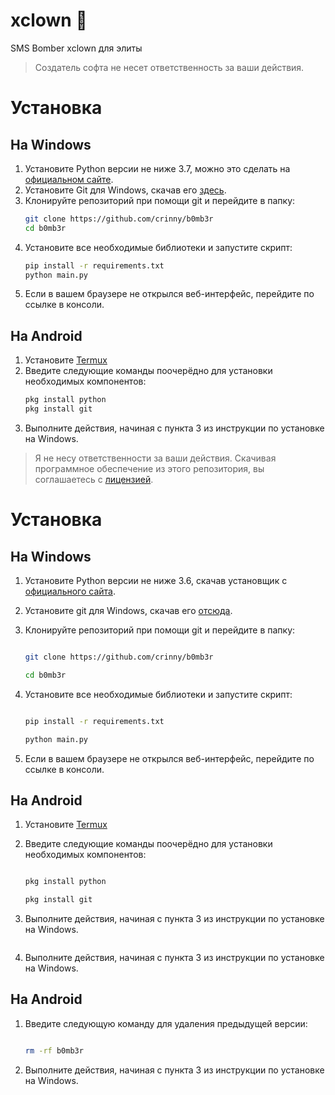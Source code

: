 # xclown 🤡
SMS Bomber xclown для элиты

> Создатель софта не несет ответственность за ваши действия.
# Установка
## На Windows
1. Установите Python версии не ниже 3.7, можно это сделать на [официальном сайте](https://www.python.org/downloads/).
2. Установите Git для Windows, скачав его [здесь](https://git-scm.com/download/win).
3. Клонируйте репозиторий при помощи git и перейдите в папку:
    ```bash
    git clone https://github.com/crinny/b0mb3r
    cd b0mb3r
    ```
4. Установите все необходимые библиотеки и запустите скрипт:
    ```bash
    pip install -r requirements.txt
    python main.py
    ```
5. Если в вашем браузере не открылся веб-интерфейс, перейдите по ссылке в консоли.

## На Android
1. Установите [Termux](https://play.google.com/store/apps/details?id=com.termux&hl=ru)
2. Введите следующие команды поочерёдно для установки необходимых компонентов:
    ```bash
    pkg install python
    pkg install git
    ```
3. Выполните действия, начиная с пункта 3 из инструкции по установке на Windows.




> Я не несу ответственности за ваши действия. Скачивая программное обеспечение из этого репозитория, вы соглашаетесь с [лицензией](https://github.com/crinny/b0mb3r/blob/master/LICENSE).

# Установка

## На Windows

1. Установите Python версии не ниже 3.6, скачав установщик с [официального сайта](https://www.python.org/downloads/).

2. Установите git для Windows, скачав его [отсюда](https://git-scm.com/download/win).

3. Клонируйте репозиторий при помощи git и перейдите в папку:

    ```bash

    git clone https://github.com/crinny/b0mb3r

    cd b0mb3r

    ```

4. Установите все необходимые библиотеки и запустите скрипт:

    ```bash

    pip install -r requirements.txt

    python main.py

    ```

5. Если в вашем браузере не открылся веб-интерфейс, перейдите по ссылке в консоли.



## На Android

1. Установите [Termux](https://play.google.com/store/apps/details?id=com.termux&hl=ru)

2. Введите следующие команды поочерёдно для установки необходимых компонентов:

    ```bash

    pkg install python

    pkg install git

    ```

3. Выполните действия, начиная с пункта 3 из инструкции по установке на Windows.






   ```

2. Выполните действия, начиная с пункта 3 из инструкции по установке на Windows.

## На Android

1. Введите следующую команду для удаления предыдущей версии:

   ```bash

   rm -rf b0mb3r

   ```

2. Выполните действия, начиная с пункта 3 из инструкции по установке на Windows.
